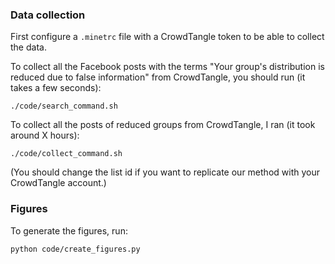 ### Data collection

First configure a `.minetrc` file with a CrowdTangle token to be able to collect the data.

To collect all the Facebook posts with the terms "Your group's distribution is reduced due to false information" from CrowdTangle, you should run (it takes a few seconds):
```
./code/search_command.sh
```

To collect all the posts of reduced groups from CrowdTangle, I ran (it took around X hours):
```
./code/collect_command.sh
```
(You should change the list id if you want to replicate our method with your CrowdTangle account.)

### Figures

To generate the figures, run:
```
python code/create_figures.py
```